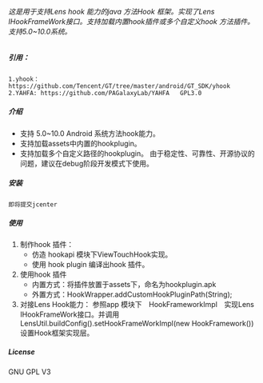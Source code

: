 ###### 这是用于支持Lens hook 能力的java 方法Hook 框架。实现了Lens IHookFrameWork接口。支持加载内置hook插件或多个自定义hook 方法插件。支持5.0~10.0系统。 

##### 引用：
	1.yhook：https://github.com/Tencent/GT/tree/master/android/GT_SDK/yhook
	2.YAHFA: https://github.com/PAGalaxyLab/YAHFA   GPL3.0

##### 介绍
* 支持 5.0~10.0 Android 系统方法hook能力。
* 支持加载assets中内置的hookplugin。
* 支持加载多个自定义路径的hookplugin。
由于稳定性、可靠性、开源协议的问题，建议在debug阶段开发模式下使用。

##### 安装
	即将提交jcenter

##### 使用
1. 制作hook 插件：
	*  仿造 hookapi 模块下ViewTouchHook实现。
	*  使用 hook plugin 编译出hook 插件。
2. 使用hook 插件
	* 内置方式：将插件放置于assets下，命名为hookplugin.apk
	* 外置方式：HookWrapper.addCustomHookPluginPath(String);
3. 对接Lens Hook能力：
	参照app 模块下　HookFrameworkImpl　实现Lens IHookFrameWork接口。并调用LensUtil.buildConfig().setHookFrameWorkImpl(new HookFramework())设置Hook框架实现层。
	
##### License
GNU GPL V3